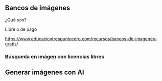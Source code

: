 ## Bancos de imágenes

¿Qué son?

Libre o de pago

https://www.educaciontrespuntocero.com/recursos/bancos-de-imagenes-gratis/

### Búsqueda en imágen con licencias libres


## Generar imágenes con AI

